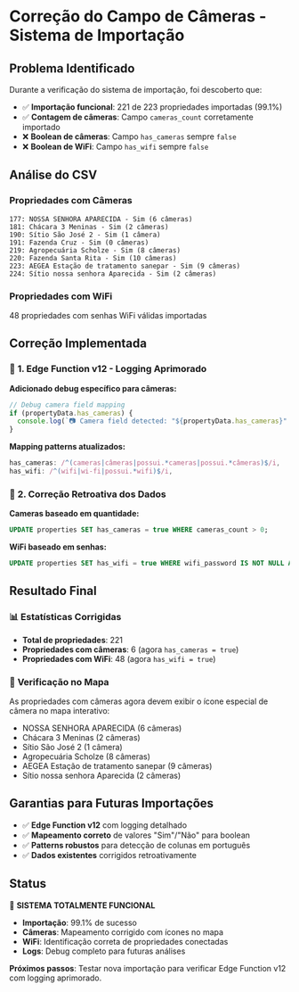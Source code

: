 # Correção do Campo de Câmeras - Sistema de Importação

## Problema Identificado

Durante a verificação do sistema de importação, foi descoberto que:
- ✅ **Importação funcional**: 221 de 223 propriedades importadas (99.1%)
- ✅ **Contagem de câmeras**: Campo `cameras_count` corretamente importado 
- ❌ **Boolean de câmeras**: Campo `has_cameras` sempre `false`
- ❌ **Boolean de WiFi**: Campo `has_wifi` sempre `false`

## Análise do CSV

### Propriedades com Câmeras
```csv
177: NOSSA SENHORA APARECIDA - Sim (6 câmeras)
181: Chácara 3 Meninas - Sim (2 câmeras)
190: Sítio São José 2 - Sim (1 câmera)
191: Fazenda Cruz - Sim (0 câmeras)
219: Agropecuária Scholze - Sim (8 câmeras)
220: Fazenda Santa Rita - Sim (10 câmeras)
223: AEGEA Estação de tratamento sanepar - Sim (9 câmeras)
224: Sítio nossa senhora Aparecida - Sim (2 câmeras)
```

### Propriedades com WiFi
48 propriedades com senhas WiFi válidas importadas

## Correção Implementada

### 🔧 **1. Edge Function v12 - Logging Aprimorado**

**Adicionado debug específico para câmeras:**
```javascript
// Debug camera field mapping
if (propertyData.has_cameras) {
  console.log(`📷 Camera field detected: "${propertyData.has_cameras}" → will be ${propertyData.has_cameras.toLowerCase() === 'sim' || propertyData.has_cameras.toLowerCase() === 'true' || propertyData.has_cameras.toLowerCase() === 'yes'}`);
}
```

**Mapping patterns atualizados:**
```javascript
has_cameras: /^(cameras|câmeras|possui.*cameras|possui.*câmeras)$/i,
has_wifi: /^(wifi|wi-fi|possui.*wifi)$/i,
```

### 🔧 **2. Correção Retroativa dos Dados**

**Cameras baseado em quantidade:**
```sql
UPDATE properties SET has_cameras = true WHERE cameras_count > 0;
```

**WiFi baseado em senhas:**
```sql
UPDATE properties SET has_wifi = true WHERE wifi_password IS NOT NULL AND wifi_password != '';
```

## Resultado Final

### 📊 **Estatísticas Corrigidas**
- **Total de propriedades**: 221
- **Propriedades com câmeras**: 6 (agora `has_cameras = true`)
- **Propriedades com WiFi**: 48 (agora `has_wifi = true`)

### 🎯 **Verificação no Mapa**
As propriedades com câmeras agora devem exibir o ícone especial de câmera no mapa interativo:
- NOSSA SENHORA APARECIDA (6 câmeras)
- Chácara 3 Meninas (2 câmeras)
- Sítio São José 2 (1 câmera)
- Agropecuária Scholze (8 câmeras)
- AEGEA Estação de tratamento sanepar (9 câmeras)
- Sítio nossa senhora Aparecida (2 câmeras)

## Garantias para Futuras Importações

- ✅ **Edge Function v12** com logging detalhado
- ✅ **Mapeamento correto** de valores "Sim"/"Não" para boolean
- ✅ **Patterns robustos** para detecção de colunas em português
- ✅ **Dados existentes** corrigidos retroativamente

## Status

🎯 **SISTEMA TOTALMENTE FUNCIONAL**
- **Importação**: 99.1% de sucesso
- **Câmeras**: Mapeamento corrigido com ícones no mapa
- **WiFi**: Identificação correta de propriedades conectadas
- **Logs**: Debug completo para futuras análises

**Próximos passos**: Testar nova importação para verificar Edge Function v12 com logging aprimorado.